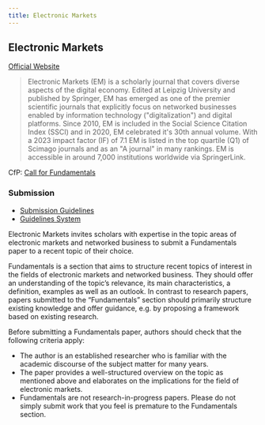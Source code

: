 ```yaml
---
title: Electronic Markets
---
```


## Electronic Markets

[Official Website](https://www.electronicmarkets.org/home)

> Electronic Markets (EM) is a scholarly journal that covers diverse aspects of the digital economy. Edited at Leipzig University and published by Springer, EM has emerged as one of the premier scientific journals that explicitly focus on networked businesses enabled by information technology ("digitalization") and digital platforms. Since 2010, EM is included in the Social Science Citation Index (SSCI) and in 2020, EM celebrated it's 30th annual volume. With a 2023 impact factor (IF) of 7.1 EM is listed in the top quartile (Q1) of Scimago journals and as an "A journal" in many rankings. EM is accessible in around 7,000 institutions worldwide via SpringerLink.

CfP: [Call for Fundamentals](https://electronicmarkets.org/call-for-papers/ccfp/call-for-fundamentals)

### Submission

- [Submission Guidelines](https://www.electronicmarkets.org/authors/submission/)
- [Guidelines System](https://www.editorialmanager.com/elma/default2.aspx)

Electronic Markets invites scholars with expertise in the topic areas of electronic markets and networked business to submit a Fundamentals paper to a recent topic of their choice.

Fundamentals is a section that aims to structure recent topics of interest in the fields of electronic markets and networked business. They should offer an understanding of the topic’s relevance, its main characteristics, a definition, examples as well as an outlook. In contrast to research papers, papers submitted to the “Fundamentals” section should primarily structure existing knowledge and offer guidance, e.g. by proposing a framework based on existing research.

Before submitting a Fundamentals paper, authors should check that the following criteria apply:

- The author is an established researcher who is familiar with the academic discourse of the subject matter for many years.
- The paper provides a well-structured overview on the topic as mentioned above and elaborates on the implications for the field of electronic markets.
- Fundamentals are not research-in-progress papers. Please do not simply submit work that you feel is premature to the Fundamentals section.

